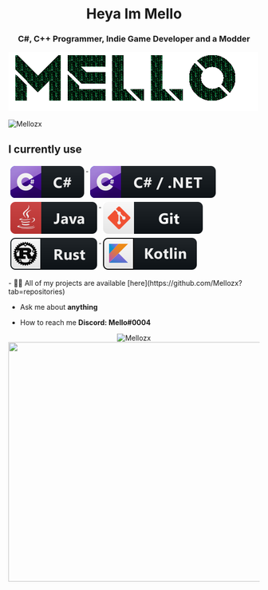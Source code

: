 <h1 align="center">Heya Im Mello</h1>
<h3 align="center">C#, C++ Programmer, Indie Game Developer and a Modder</h3>

![image](https://github.com/Mellozx/Mello/blob/Master/gifs/Mello1.gif)

<p align="left">
<img src="https://komarev.com/ghpvc/?username=Mellozx" alt="Mellozx" />

## I currently use

<p align="left">
  <a href="https://github.com/dotnet/csharplang">
    <img src="https://github.com/MikeCodesDotNET/ColoredBadges/raw/master/svg/dev/languages/csharp.svg" alt="Csharp" style="vertical-align:top; margin:4px">
  </a>

  <a href="https://dotnet.microsoft.com"/>
    <img src="https://github.com/MikeCodesDotNET/ColoredBadges/raw/master/svg/dev/languages/csharp_dotnet.svg" alt="CsharpNet" style="vertical-align:top; margin:4px">
  </a>

  <a href="https://www.java.com/en/"/>
    <img src="https://github.com/MikeCodesDotNET/ColoredBadges/raw/master/svg/dev/languages/java.svg" alt="Java" style="vertical-align:top; margin:4px">
  </a>

  <a href="https://git-scm.com/"/>
    <img src="https://raw.githubusercontent.com/MikeCodesDotNET/ColoredBadges/8123dfb6450f9e3465f6b82e4440af1d1a7f92e5/svg/dev/tools/git.svg" alt="Git" style="vertical-align:top; margin:4px">
  </a>

  <a href="https://www.rust-lang.org/"/>
    <img src="https://github.com/MikeCodesDotNET/ColoredBadges/raw/master/svg/dev/languages/rust.svg" alt="Rust" style="vertical-align:top; margin:4px">
  </a>

  <a href="https://kotlinlang.org//"/>
    <img src="https://raw.githubusercontent.com/MikeCodesDotNET/ColoredBadges/b15e56a11a52933b5a75bf45679671ee06d7702a/svg/dev/languages/kotlin.svg" alt="Kotlin" style="vertical-align:top; margin:4px">
  </a>
</p>
- 👨‍💻 All of my projects are available  [here](https://github.com/Mellozx?tab=repositories)

-  Ask me about **anything**

-  How to reach me **Discord: Mello#0004**



<p align="center"> 
  <img src="https://github-readme-stats.vercel.app/api?username=Mellozx&show_icons=true" alt="Mellozx" />
  <img  align="center" src="https://github.com/Mellozx/Mellozx/blob/Master/gifs/gifexe.gif" width="720" height="480">
 </p>







